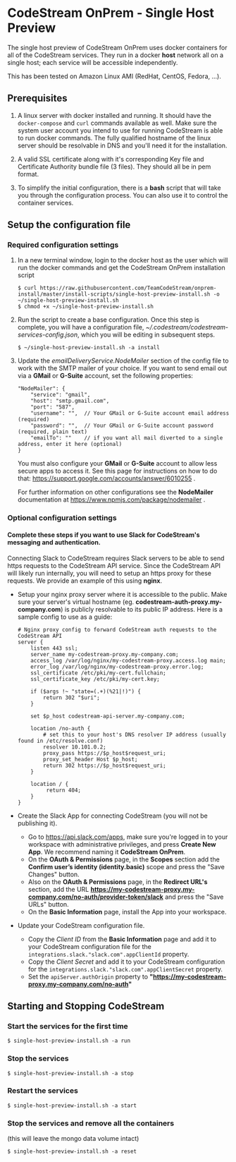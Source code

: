 
# CodeStream OnPrem - Single Host Preview

The single host preview of CodeStream OnPrem uses docker containers for all of
the CodeStream services. They run in a docker **host** network all on a single
host; each service will be accessible independently.

This has been tested on Amazon Linux AMI (RedHat, CentOS, Fedora, ...).


## Prerequisites

1. A linux server with docker installed and running. It should have the
`docker-compose` and `curl` commands available as well. Make sure the
system user account you intend to use for running CodeStream is able to run
docker commands.  The fully qualified hostname of the linux server should be
resolvable in DNS and you'll need it for the installation.

1. A valid SSL certificate along with it's corresponding Key file and
Certificate Authority bundle file (3 files). They should all be in pem
format.

1. To simplify the initial configuration, there is a **bash** script that will
take you through the configuration process. You can also use it to control
the container services.


## Setup the configuration file

### Required configuration settings
1. In a new terminal window, login to the docker host as the user which will run
the docker commands and get the CodeStream OnPrem installation script
    ```
    $ curl https://raw.githubusercontent.com/TeamCodeStream/onprem-install/master/install-scripts/single-host-preview-install.sh -o ~/single-host-preview-install.sh
    $ chmod +x ~/single-host-preview-install.sh
    ```

1. Run the script to create a base configuration. Once this step is complete, you
will have a configuration file, *~/.codestream/codestream-services-config.json*,
which you will be editing in subsequent steps.
    ```
    $ ~/single-host-preview-install.sh -a install
    ```

1. Update the *emailDeliveryService.NodeMailer* section of the config file to
work with the SMTP mailer of your choice.  If you want to send email out via
a **GMail** or **G-Suite** account, set the following properties:
    ```
    "NodeMailer": {
        "service": "gmail",
        "host": "smtp.gmail.com",
        "port": "587",
        "username": "",  // Your GMail or G-Suite account email address (required)
        "password": "",  // Your GMail or G-Suite account password (required, plain text)
        "emailTo": ""    // if you want all mail diverted to a single address, enter it here (optional)
    }
    ```
    You must also configure your **GMail** or **G-Suite** account to allow
    less secure apps to access it. See this page for instructions on how
    to do that: https://support.google.com/accounts/answer/6010255 .

    For further information on other configurations see the **NodeMailer**
    documentation at https://www.npmjs.com/package/nodemailer .


### Optional configuration settings

#### Complete these steps if you want to use **Slack** for CodeStream's messaging and authentication.

Connecting Slack to CodeStream requires Slack servers to be able to send
https requests to the CodeStream API service. Since the CodeStream API will
likely run internally, you will need to setup an https proxy for these
requests. We provide an example of this using **nginx**.

- Setup your nginx proxy server where it is accessible to the public. Make
  sure your server's virtual hostname (eg.
  **codestream-auth-proxy.my-company.com**) is publicly resolvable to its public
  IP address.  Here is a sample config to use as a guide:
  ```
  # Nginx proxy config to forward CodeStream auth requests to the CodeStream API
  server {
      listen 443 ssl;
      server_name my-codestream-proxy.my-company.com;
      access_log /var/log/nginx/my-codestream-proxy.access.log main;
      error_log /var/log/nginx/my-codestream-proxy.error.log;
      ssl_certificate /etc/pki/my-cert.fullchain;
      ssl_certificate_key /etc/pki/my-cert.key;

      if ($args !~ "state=(.+)(%21|!)") {
          return 302 "$uri";
      }

      set $p_host codestream-api-server.my-company.com;

      location /no-auth {
          # set this to your host's DNS resolver IP address (usually found in /etc/resolve.conf)
          resolver 10.101.0.2;
          proxy_pass https://$p_host$request_uri;
          proxy_set_header Host $p_host;
          return 302 https://$p_host$request_uri;
      }

      location / {
  	       return 404;
      }
  }
  ```

- Create the Slack App for connecting CodeStream (you will not be publishing it).
    - Go to https://api.slack.com/apps, make sure you're logged in to your workspace
      with administrative privileges, and press **Create New App**. We recommend
      naming it **CodeStream OnPrem**.
    - On the **OAuth & Permissions** page, in the **Scopes** section add the
      **Confirm user’s identity (identity.basic)** scope and press the "Save
      Changes" button.
    - Also on the **OAuth & Permissions** page, in the **Redirect URL's** section,
      add the URL **https://my-codestream-proxy.my-company.com/no-auth/provider-token/slack**
      and press the "Save URLs" button.
    - On the **Basic Information** page, install the App into your workspace.

- Update your CodeStream configuration file.
    - Copy the *Client ID* from the **Basic Information** page and add it to your CodeStream
      configuration file for the `integrations.slack."slack.com".appClientId`
      property.
    - Copy the *Client Secret* and add it to your CodeStream configuration
      for the `integrations.slack."slack.com".appClientSecret` property.
    - Set the `apiServer.authOrigin` property to **"https://my-codestream-proxy.my-company.com/no-auth"**


## Starting and Stopping CodeStream

### Start the services for the first time
```
$ single-host-preview-install.sh -a run
```

### Stop the services
```
$ single-host-preview-install.sh -a stop
```

### Restart the services
```
$ single-host-preview-install.sh -a start
```

### Stop the services and remove all the containers
(this will leave the mongo data volume intact)
```
$ single-host-preview-install.sh -a reset
```
